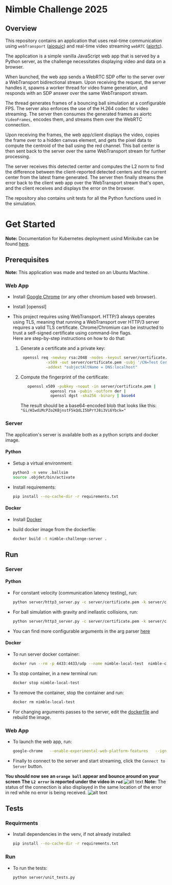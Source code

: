 # Nimble Challenge 2025

## Overview

This repository contains an application that uses real-time communication using `webTransport` ([aioquic](https://github.com/aiortc/aioquic)) and real-time video streaming `webRTC` ([aiortc](https://github.com/aiortc/aiortc)).

The application is a simple vanilla JavaScript web app that is served by a Python server, as the challenge necessitates displaying video and data on a browser.

When launched, the web app sends a WebRTC SDP offer to the server over a WebTransport bidirectional stream. Upon receiving the request, the server handles it, spawns a worker thread for video frame generation, and responds with an SDP answer over the same WebTransport stream.

The thread generates frames of a bouncing ball simulation at a configurable FPS. The server also enforces the use of the H.264 codec for video streaming. The server then consumes the generated frames as aiortc `VideoFrames`, encodes them, and streams them over the WebRTC connection.

Upon receiving the frames, the web app/client displays the video, copies the frame over to a hidden canvas element, and gets the pixel data to compute the centroid of the ball using the red channel. This ball center is then sent back to the server over the same WebTransport stream for further processing.

The server receives this detected center and computes the L2 norm to find the difference between the client-reported detected centers and the current center from the latest frame generated. The server then finally streams the error back to the client web app over the WebTransport stream that's open, and the client receives and displays the error on the browser.

The repository also contains unit tests for all the Python functions used in the simulation.


# Get Started

**Note:**  Documentation for Kubernetes deployment usind Minikube can be found [here](./deploy/README.md).

## Prerequisites
**Note:** This application was made and tested on an Ubuntu Machine.

### Web App

- Install [Google Chrome](https://www.google.com/chrome/) (or any other chromium based web browser).

- Install [openssl]

- This project requires using WebTransport. HTTP/3 always operates using TLS, meaning that running a WebTransport over
 HTTP/3 server requires a valid TLS certificate. Chrome/Chromium can be instructed to trust a self-signed
 certificate using command-line flags.  
 Here are step-by-step instructions on how to do that:

   1. Generate a certificate and a private key:
        ```bash
         openssl req -newkey rsa:2048 -nodes -keyout server/certificate.key \
                   -x509 -out server/certificate.pem -subj '/CN=Test Certificate' \
                   -addext "subjectAltName = DNS:localhost"
        ```
   2. Compute the fingerprint of the certificate:
      ```bash
         openssl x509 -pubkey -noout -in server/certificate.pem |
                   openssl rsa -pubin -outform der |
                   openssl dgst -sha256 -binary | base64
        ```
      The result should be a base64-encoded blob that looks like this: `"Gi/HIwdiMcPZo2KBjnstF5kQdLI5bPrYJ8i3Vi6Ybck="`

### Server 
The application's server is available both as a python scripts and docker image.

#### Python
- Setup a virtual environment:

    ```bash
    python3 -m venv .ballsim
    source .objdet/bin/activate
    ```
- Install requirements:

    ```bash
    pip install --no-cache-dir -r requirements.txt
    ```

#### Docker

- Install [Docker](https://docs.docker.com/engine/install/ubuntu/)

- build docker image from the dockerfile: 
    ```bash
    docker build -t nimble-challenge-server .
    ```

##  Run

### Server

#### Python

- For constant velocity (communication latency testing), run:
    ```bash
    python server/http3_server.py -c server/certificate.pem -k server/certificate.key --fps 60 --grav 0 --vel 1000.0 1000.0 --cor 1
    ```
 

- For ball simulation with gravity and inellastic collisions, run:
    ```bash
    python server/http3_server.py -c server/certificate.pem -k server/certificate.key --fps 60 --grav 980 --vel 1000.0 1000.0 --cor 0.98` 
    ```
- You can find more configurable arguments in the arg parser [here](./server/http3_server.py)

#### Docker 

- To run server docker container: 
    ```bash
    docker run --rm -p 4433:4433/udp --name nimble-local-test  nimble-challenge-server
    ```
- To stop container, in a new terminal run: 
    ```bash
    docker stop nimble-local-test
    ```
- To remove the container, stop the container and run:
    ```bash
    docker rm nimble-local-test
    ```
- For changing arguments passes to the server, edit the [dockerfile](./dockerfile) and rebuild the image.

### Web App 

- To launch the web app, run: 
    ```bash
    google-chrome   --enable-experimental-web-platform-features   --ignore-certificate-errors-spki-list=ggR1vjmsgl5RdfYS3f5C2nYyZ3LRrjfOyD/Va/JLcXQ=   --origin-to-force-quic-on=localhost:4433   https://localhost:4433/
    ```
- Finally to connect to the server and start streaming, click the `Connect to Server` button.

 **You should now see an `orange ball` appear and bounce around on your screen** 
 **The `L2 error` is reported under the video in `red`**
 ![alt text](image.png)
**Note:** The status of the connection is also displayed in the same location of the error in red while no error is being received.
![alt text](image-1.png)

## Tests

### Requirments
- Install dependencies in the venv, if not already installed:
    ```bash
    pip install --no-cache-dir -r requirements.txt
    ```
### Run
- To run the tests:
    ```bash
    python server/unit_tests.py
    ```